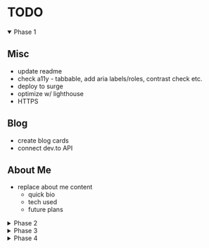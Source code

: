 # TODO

<details open>

  <summary>Phase 1</summary>

## Misc

- update readme
- check a11y - tabbable, add aria labels/roles, contrast check etc.
- deploy to surge
- optimize w/ lighthouse
- HTTPS

## Blog

- create blog cards
- connect dev.to API

## About Me

- replace about me content
  - quick bio
  - tech used
  - future plans

</details>

<details>

  <summary>Phase 2</summary>

## Nav

- add a light mode toggle
- add resume button


## Projects

- Add more details about each project
  - add text on hover like [this](https://mattfarley.ca/) with the overlays
  - add hide/show arrow on mobile?
  - use modals?
- Replace tribute page with calc

</details>

<details>

  <summary>Phase 3</summary>

- Migrate to React
- Add testing
- Deploy on Netlify

</details>

<details>

  <summary>Phase 4</summary>

- Add Gatsby

 </details>
